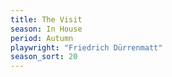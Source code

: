 ```yaml
---
title: The Visit
season: In House
period: Autumn
playwright: "Friedrich Dürrenmatt"
season_sort: 20
---
```



